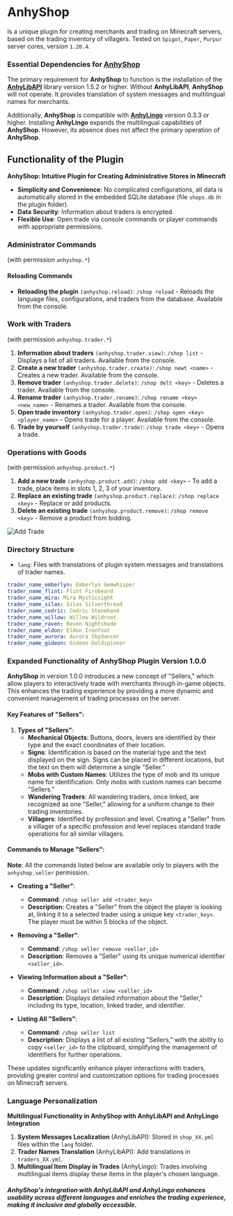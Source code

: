 # AnhyShop
Is a unique plugin for creating merchants and trading on Minecraft servers, based on the trading inventory of villagers. Tested on `Spigot`, `Paper`, `Purpur` server cores, version `1.20.4`.

### Essential Dependencies for [**AnhyShop**](https://dev.anh.ink/anhyshop/)
The primary requirement for **AnhyShop** to function is the installation of the [**AnhyLibAPI**](https://dev.anh.ink/anhylibapi/) library version 1.5.2 or higher. Without **AnhyLibAPI**, **AnhyShop** will not operate. It provides translation of system messages and multilingual names for merchants.

Additionally, **AnhyShop** is compatible with [**AnhyLingo**](https://dev.anh.ink/anhylingo/) version 0.3.3 or higher. Installing **AnhyLingo** expands the multilingual capabilities of **AnhyShop**. However, its absence does not affect the primary operation of **AnhyShop**.

## Functionality of the Plugin
**AnhyShop: Intuitive Plugin for Creating Administrative Stores in Minecraft**

- **Simplicity and Convenience**: No complicated configurations, all data is automatically stored in the embedded SQLite database (file `shops.db` in the plugin folder).
- **Data Security**: Information about traders is encrypted.
- **Flexible Use**: Open trade via console commands or player commands with appropriate permissions.

### Administrator Commands
(with permission `anhyshop.*`)

#### Reloading Commands
- **Reloading the plugin** `(anhyshop.reload)`: `/shop reload` - Reloads the language files, configurations, and traders from the database. Available from the console.

### Work with Traders
(with permission `anhyshop.trader.*`)

1. **Information about traders** `(anhyshop.trader.view)`: `/shop list` - Displays a list of all traders. Available from the console.
2. **Create a new trader** `(anhyshop.trader.create)`: `/shop newt <name>` - Creates a new trader. Available from the console.
3. **Remove trader** `(anhyshop.trader.delete)`: `/shop delt <key>` - Deletes a trader. Available from the console.
4. **Rename trader** `(anhyshop.trader.rename)`: `/shop rename <key> <new_name>` - Renames a trader. Available from the console.
5. **Open trade inventory** `(anhyshop.trader.open)`: `/shop open <key> <player_name>` - Opens trade for a player. Available from the console.
6. **Trade by yourself** `(anhyshop.trader.trade)`: `/shop trade <key>` - Opens a trade.

### Operations with Goods
(with permission `anhyshop.product.*`)

1. **Add a new trade** `(anhyshop.product.add)`: `/shop add <key>` - To add a trade, place items in slots 1, 2, 3 of your inventory.
2. **Replace an existing trade** `(anhyshop.product.replace)`: `/shop replace <key>` - Replace or add products.
3. **Delete an existing trade** `(anhyshop.product.remove)`: `/shop remove <key>` - Remove a product from bidding.

![Add Trade](https://dev.anh.ink/images/addtrade.png "Work with traders")

### Directory Structure
- `lang`: Files with translations of plugin system messages and translations of trader names.
```yaml
trader_name_emberlyn: Emberlyn Gemwhisper
trader_name_flint: Flint Firebeard
trader_name_mira: Mira Mysticsight
trader_name_silas: Silas Silverthread
trader_name_cedric: Cedric Stonehand
trader_name_willow: Willow Wildroot
trader_name_raven: Raven Nightshade
trader_name_eldon: Eldon Ironfoot
trader_name_aurora: Aurora Skydancer
trader_name_gideon: Gideon Goldspinner
```
### Expanded Functionality of AnhyShop Plugin Version 1.0.0

**AnhyShop** in version 1.0.0 introduces a new concept of "Sellers," which allow players to interactively trade with merchants through in-game objects. This enhances the trading experience by providing a more dynamic and convenient management of trading processes on the server.

#### Key Features of "Sellers":

1. **Types of "Sellers"**:
   - **Mechanical Objects**: Buttons, doors, levers are identified by their type and the exact coordinates of their location.
   - **Signs**: Identification is based on the material type and the text displayed on the sign. Signs can be placed in different locations, but the text on them will determine a single "Seller."
   - **Mobs with Custom Names**: Utilizes the type of mob and its unique name for identification. Only mobs with custom names can become "Sellers."
   - **Wandering Traders**: All wandering traders, once linked, are recognized as one "Seller," allowing for a uniform change to their trading inventories.
   - **Villagers**: Identified by profession and level. Creating a "Seller" from a villager of a specific profession and level replaces standard trade operations for all similar villagers.

#### Commands to Manage "Sellers":

**Note**: All the commands listed below are available only to players with the `anhyshop.seller` permission.

- **Creating a "Seller"**:
  - **Command**: `/shop seller add <trader_key>`
  - **Description**: Creates a "Seller" from the object the player is looking at, linking it to a selected trader using a unique key `<trader_key>`. The player must be within 5 blocks of the object.

- **Removing a "Seller"**:
  - **Command**: `/shop seller remove <seller_id>`
  - **Description**: Removes a "Seller" using its unique numerical identifier `<seller_id>`.

- **Viewing Information about a "Seller"**:
  - **Command**: `/shop seller view <seller_id>`
  - **Description**: Displays detailed information about the "Seller," including its type, location, linked trader, and identifier.

- **Listing All "Sellers"**:
  - **Command**: `/shop seller list`
  - **Description**: Displays a list of all existing "Sellers," with the ability to copy `<seller_id>` to the clipboard, simplifying the management of identifiers for further operations.

These updates significantly enhance player interactions with traders, providing greater control and customization options for trading processes on Minecraft servers.

### Language Personalization
**Multilingual Functionality in AnhyShop with AnhyLibAPI and AnhyLingo Integration**

1. **System Messages Localization** (AnhyLibAPI): Stored in `shop_XX.yml` files within the `lang` folder.
2. **Trader Names Translation** (AnhyLibAPI): Add translations in `traders_XX.yml`.
3. **Multilingual Item Display in Trades** (AnhyLingo): Trades involving multilingual items display these items in the player's chosen language.

##### AnhyShop's integration with AnhyLibAPI and AnhyLingo enhances usability across different languages and enriches the trading experience, making it inclusive and globally accessible.
